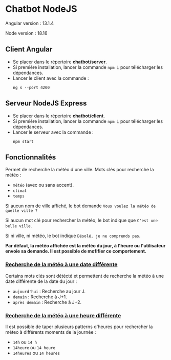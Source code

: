 # Chatbot NodeJS

Angular version : 13.1.4

Node version : 18.16

## Client Angular

- Se placer dans le répertoire **chatbot/server**.
- Si première installation, lancer la commande `npm i` pour télécharger les dépendances. 
- Lancer le client avec la commande :
  ```
  ng s --port 4200
  ```

## Serveur NodeJS Express

- Se placer dans le répertoire **chatbot/client**.
- Si première installation, lancer la commande `npm i` pour télécharger les dépendances. 
- Lancer le serveur avec la commande :
  ```
  npm start
  ```

## Fonctionnalités

Permet de recherche la météo d'une ville.
Mots clés pour recherche la météo :
- `météo` (avec ou sans accent).
- `climat`
- `temps`

Si aucun nom de ville affiché, le bot demande `Vous voulez la météo de quelle ville ?`

Si aucun mot clé pour rechercher la météo, le bot indique que `C'est une belle ville`.

Si ni ville, ni météo, le bot indique `Désolé, je ne comprends pas`.

**Par défaut, la météo affichée est la météo du jour, à l'heure ou l'utilisateur envoie sa demande. Il est possible de mofifier ce comportement.**
### <u>Recherche de la météo à une date différente</u>

Certains mots clés sont détécté et permettent de recherche la météo à une date différente de la date du jour :
- `aujourd'hui` : Recherche au jour J.
- `demain` : Recherche à J+1.
- `après demain` : Recherche à J+2.

### <u>Recherche de la météo à une heure différente</u>

Il est possible de taper plusieurs patterns d'heures pour rechercher la méteo à différents moments de la journée :
- `14h` ou `14 h`
- `14heure` ou `14 heure`
- `14heures` ou `14 heures`